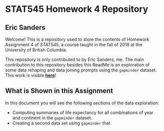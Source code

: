 # STAT545 Homework 4 Repository
## Eric Sanders

Welcome! This is a repository used to store the contents of Homework Assignment 4 of *STAT545*, a course taught in the fall of 2018 at the University of British Columbia.

This repository is only contributed to by Eric Sanders, me. The main contribution to this repository besides this ReadMe is an exploration of some data rehaping and data joining prompts using the `gapminder` dataset. This work is visible **[here]()**!

## What is Shown in this Assignment

In this document you will see the following sections of the data exploration:

* Computing summaries of life expectancy for all combinations of year and continent in the `gapminder` dataset.
* Creating a second data set using `gapminder` that